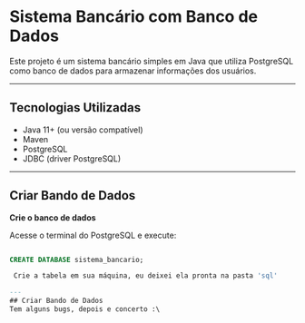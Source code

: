 # Sistema Bancário com Banco de Dados

Este projeto é um sistema bancário simples em Java que utiliza PostgreSQL como banco de dados para armazenar informações dos usuários.

---

## Tecnologias Utilizadas

- Java 11+ (ou versão compatível)
- Maven
- PostgreSQL
- JDBC (driver PostgreSQL)

---
## Criar Bando de Dados


**Crie o banco de dados**  

   Acesse o terminal do PostgreSQL e execute:  

   ```sql

   CREATE DATABASE sistema_bancario;

    Crie a tabela em sua máquina, eu deixei ela pronta na pasta 'sql'

---
## Criar Bando de Dados
Tem alguns bugs, depois e concerto :\